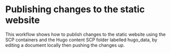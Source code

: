 # Publishing changes to the static website

This workflow shows how to publish changes to the static website using the SCP containers and the Hugo content SCP folder labelled hugo_data, by editing a document locally then pushing the changes up.
